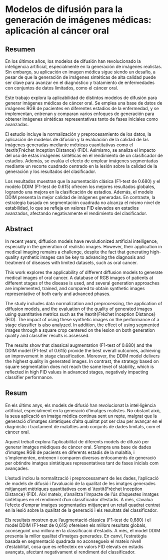 # Modelos de difusión para la generación de imágenes médicas: aplicación al cáncer oral
## Resumen
En los últimos años, los modelos de difusión han revolucionado la inteligencia artificial, especialmente en la generación de imágenes realistas. Sin embargo, su aplicación en imagen médica sigue siendo un desafío, a pesar de que la generación de imágenes sintéticas de alta calidad puede ser clave para avanzar en el diagnóstico y tratamiento de enfermedades con conjuntos de datos limitados, como el cáncer oral.

Este trabajo explora la aplicabilidad de distintos modelos de difusión para generar imágenes médicas de cáncer oral. Se emplea una base de datos de imágenes RGB de pacientes en diferentes estadios de la enfermedad, y se implementan, entrenan y comparan varios enfoques de generación para obtener imágenes sintéticas representativas tanto de fases iniciales como avanzadas.

El estudio incluye la normalización y preprocesamiento de los datos, la aplicación de modelos de difusión y la evaluación de la calidad de las imágenes generadas mediante métricas cuantitativas como el \textit{Fréchet Inception Distance} (FID). Asimismo, se analiza el impacto del uso de estas imágenes sintéticas en el rendimiento de un clasificador de estadios. Además, se evalúa el efecto de emplear imágenes segmentadas mediante un recorte cuadrado centrado en la lesión sobre la calidad de la generación y los resultados del clasificador.

Los resultados muestran que la aumentación clásica (F1-test de 0.680) y el modelo DDIM (F1-test de 0.615) ofrecen los mejores resultados globales, logrando una mejora en la clasificación de estadios. Además, el modelo DDIM presenta la mejor calidad de imágenes generadas. En contraste, la estrategia basada en segmentación cuadrada no alcanza el mismo nivel de estabilidad, lo que se refleja en valores FID elevados en estadios avanzados, afectando negativamente el rendimiento del clasificador.

## Abstract
In recent years, diffusion models have revolutionized artificial intelligence, especially in the generation of realistic images. However, their application in medical imaging remains a challenge, despite the fact that generating high-quality synthetic images can be key to advancing the diagnosis and treatment of diseases with limited datasets, such as oral cancer.

This work explores the applicability of different diffusion models to generate medical images of oral cancer. A database of RGB images of patients at different stages of the disease is used, and several generation approaches are implemented, trained, and compared to obtain synthetic images representative of both early and advanced phases.

The study includes data normalization and preprocessing, the application of diffusion models, and the evaluation of the quality of generated images using quantitative metrics such as the \textit{Fréchet Inception Distance} (FID). The impact of using these synthetic images on the performance of a stage classifier is also analyzed. In addition, the effect of using segmented images through a square crop centered on the lesion on both generation quality and classifier results is assessed.

The results show that classical augmentation (F1-test of 0.680) and the DDIM model (F1-test of 0.615) provide the best overall outcomes, achieving an improvement in stage classification. Moreover, the DDIM model delivers the highest quality in generated images. In contrast, the strategy based on square segmentation does not reach the same level of stability, which is reflected in high FID values in advanced stages, negatively impacting classifier performance.

## Resum
En els últims anys, els models de difusió han revolucionat la intel·ligència artificial, especialment en la generació d’imatges realistes. No obstant això, la seua aplicació en imatge mèdica continua sent un repte, malgrat que la generació d’imatges sintètiques d’alta qualitat pot ser clau per avançar en el diagnòstic i tractament de malalties amb conjunts de dades limitats, com el càncer oral.

Aquest treball explora l’aplicabilitat de diferents models de difusió per generar imatges mèdiques de càncer oral. S’empra una base de dades d’imatges RGB de pacients en diferents estadis de la malaltia, i s’implementen, entrenen i comparen diversos enfocaments de generació per obtindre imatges sintètiques representatives tant de fases inicials com avançades.

L’estudi inclou la normalització i preprocessament de les dades, l’aplicació de models de difusió i l’avaluació de la qualitat de les imatges generades mitjançant mètriques quantitatives com el \textit{Fréchet Inception Distance} (FID). Així mateix, s’analitza l’impacte de l’ús d’aquestes imatges sintètiques en el rendiment d’un classificador d’estadis. A més, s’avalua l’efecte d’emprar imatges segmentades mitjançant un retall quadrat centrat en la lesió sobre la qualitat de la generació i els resultats del classificador.

Els resultats mostren que l’augmentació clàssica (F1-test de 0,680) i el model DDIM (F1-test de 0,615) ofereixen els millors resultats globals, aconseguint una millora en la classificació d’estadis. A més, el model DDIM presenta la millor qualitat d’imatges generades. En canvi, l’estratègia basada en segmentació quadrada no aconsegueix el mateix nivell d’estabilitat, cosa que es reflecteix en valors FID elevats en estadis avançats, afectant negativament el rendiment del classificador.
